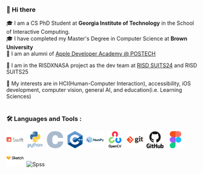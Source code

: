 ### :wave: Hi there

🎓 I am a CS PhD Student at **Georgia Institute of Technology** in the School of Interactive Computing. <br/>
🎓 I have completed my Master's Degree in Computer Science at **Brown University** <br/>
🌱 I am an alumni of [Apple Developer Academy @ POSTECH](https://developeracademy.postech.ac.kr/) <br/>
<!--📝 I am currently trying to write a research paper on the [SpaceOver](https://github.com/DeveloperAcademy-POSTECH/MacC-Team-TARS) app project done during my time at [Apple Developer Academy @ POSTECH](https://developeracademy.postech.ac.kr/) <br/> --->
🚀 I am in the RISDXNASA project as the dev team at [RISD SUITS24](https://github.com/RISDxNASA-SUITS/SUITS-24) and RISD SUITS25
<!--🧑🏻‍💻 I’m currently studying algorithms with [Leetcode](https://leetcode.com/) <br/> --->
🧐 My interests are in HCI(Human-Computer Interaction), accessibility, iOS development, computer vision, general AI, and education(i.e. Learning Sciences) <br/><br/>

### :hammer_and_wrench: Languages and Tools : <br/>
<div>
   <img src="https://github.com/devicons/devicon/blob/master/icons/swift/swift-original-wordmark.svg" title="Swift" alt="Swift" width="45" height="45"/>&nbsp;
   <img src="https://github.com/devicons/devicon/blob/master/icons/python/python-original-wordmark.svg" title="Python" alt="Python" width="45" height="45"/>&nbsp;
   <img src="https://github.com/devicons/devicon/blob/master/icons/c/c-original.svg" title="C" alt="C" width="45" height="45"/>&nbsp;
   <img src="https://github.com/devicons/devicon/blob/master/icons/cplusplus/cplusplus-original.svg" title="Cplusplus" alt="Cplusplus" width="45" height="45"/>&nbsp;
<!--    <img src="https://github.com/devicons/devicon/blob/master/icons/html5/html5-original.svg" title="html" alt="html" width="45" height="45"/>&nbsp;
   <img src="https://github.com/devicons/devicon/blob/master/icons/css3/css3-original.svg" title="css" alt="css" width="45" height="45"/>&nbsp;
   <img src="https://github.com/devicons/devicon/blob/master/icons/typescript/typescript-original.svg" title="css" alt="css" width="45" height="45"/>&nbsp; -->
   <img src="https://github.com/devicons/devicon/blob/master/icons/numpy/numpy-original-wordmark.svg" title="numPy" alt="numPy" width="45" height="45"/>&nbsp;
   <img src="https://github.com/devicons/devicon/blob/master/icons/opencv/opencv-original-wordmark.svg" title="OpenCV" alt="OpenCV" width="45" height="45"/>&nbsp;
   <img src="https://github.com/devicons/devicon/blob/master/icons/git/git-original-wordmark.svg" title="Git" alt="Git" width="45" height="45"/>&nbsp;
   <img src="https://github.com/devicons/devicon/blob/master/icons/github/github-original-wordmark.svg" title="Github" alt="Github" width="45" height="45"/>&nbsp;
   <img src="https://github.com/devicons/devicon/blob/master/icons/figma/figma-original.svg" title="Figma" alt="Figma" width="45" height="45"/>&nbsp;
   <img src="https://github.com/devicons/devicon/blob/master/icons/sketch/sketch-original-wordmark.svg" title="Sketch" alt="Sketch" width="45" height="45"/>&nbsp;
   <img src=https://user-images.githubusercontent.com/50728605/175774043-74d4251d-d55f-4e90-b32f-3beca3846048.png title="Spss" alt="Spss" width="40" height="40"/>&nbsp;
  <!------
   <img src="https://github.com/devicons/devicon/blob/master/icons/cplusplus/cplusplus-original.svg" title="Cplusplus" alt="Cplusplus" width="45" height="45"/>&nbsp;
   <img src="https://github.com/devicons/devicon/blob/master/icons/react/react-original-wordmark.svg" title="React" alt="React" width="45" height="45"/>&nbsp;
   <img src="https://github.com/devicons/devicon/blob/master/icons/typescript/typescript-original.svg" title="Typescript" alt="Typescript" width="45" height="45"/>&nbsp;
   <img src="https://github.com/devicons/devicon/blob/master/icons/slack/slack-original-wordmark.svg" title="Github" alt="Github" width="45" height="45"/>&nbsp;
   ------>

</div>
  
<br/>


<!-- ### :fire: My Stats :
[![glitterer's GitHub stats](https://github-readme-stats-beryl.vercel.app/api?username=glitterer&show_icons=true&theme=tokyonight)](https://github-readme-stats-beryl.vercel.app/api?username=glitterer&show_icons=true&theme=tokyonight)<br/>
[![Top Langs](https://github-readme-stats-beryl.vercel.app/api/top-langs/?username=glitterer&layout=compact&show_icons=true&theme=tokyonight)](https://github-readme-stats-beryl.vercel.app/api/top-langs/?username=glitterer&layout=compact&show_icons=true&theme=tokyonight) <br/>

<!--https://github-readme-stats.vercel.app/api/top-langs/?username=glitterer&layout=compact
*themes: e.g. dark, radical, merko, gruvbox, tokyonight, onedark, cobalt, synthwave, highcontrast, dracula
-->




<!--
**glitterer/glitterer** is a ✨ _special_ ✨ repository because its `README.md` (this file) appears on your GitHub profile.

Here are some ideas to get you started:

- 🔭 I’m currently working on ...
- 🌱 I’m currently learning ...
- 👯 I’m looking to collaborate on ...
- 🤔 I’m looking for help with ...
- 💬 Ask me about ...
- 📫 How to reach me: ...
- 😄 Pronouns: ...
- ⚡ Fun fact: ...
-->
